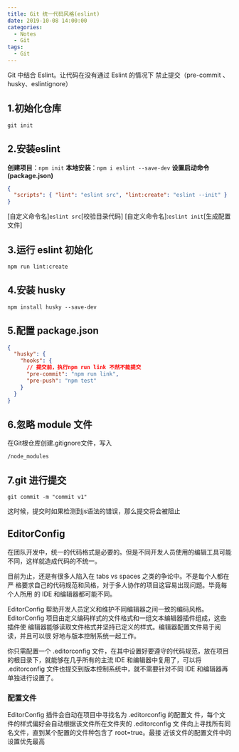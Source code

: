 ```yaml
---
title: Git 统一代码风格(eslint)
date: 2019-10-08 14:00:00
categories:
  - Notes
  - Git
tags: 
  - Git
---
```


Git 中结合 Eslint。让代码在没有通过 Eslint 的情况下 禁止提交（pre-commit 、husky、eslintignore）

<!-- more -->

## 1.初始化仓库

`git init`

## 2.安装eslint

**创建项目**：`npm init`
**本地安装**：`npm i eslint --save-dev`
**设置启动命令(package.json)**

~~~json
{
  "scripts": { "lint": "eslint src", "lint:create": "eslint --init" }
}
~~~

[自定义命令名]`eslint src`[校验目录代码]   	[自定义命令名]:`eslint init`[生成配置文件]

## 3.运行 eslint 初始化

`npm run lint:create`

## 4.安装 husky

`npm install husky --save-dev`

## 5.配置 package.json

~~~json
{
  "husky": {
    "hooks": {
      // 提交前，执行npm run link 不然不能提交
      "pre-commit": "npm run link",
      "pre-push": "npm test"
    }
  }
}
~~~

## 6.忽略 module 文件

在Git根仓库创建.gitignore文件，写入

~~~
/node_modules
~~~

## 7.git 进行提交

`git commit -m "commit v1"`

这时候，提交时如果检测到js语法的错误，那么提交将会被阻止

## EditorConfig

在团队开发中，统一的代码格式是必要的。但是不同开发人员使用的编辑工具可能 不同，这样就造成代码的不统一。

目前为止，还是有很多人陷入在 tabs vs spaces 之类的争论中。不是每个人都在严 格要求自己的代码规范和风格，对于多人协作的项目这容易出现问题。毕竟每个人所用 的 IDE 和编辑器都可能不同。

EditorConfig 帮助开发人员定义和维护不同编辑器之间一致的编码风格。 EditorConfig 项目由定义编码样式的文件格式和一组文本编辑器插件组成，这些插件使 编辑器能够读取文件格式并坚持已定义的样式。编辑器配置文件易于阅读，并且可以很 好地与版本控制系统一起工作。

你只需配置一个 .editorconfig 文件，在其中设置好要遵守的代码规范，放在项目 的根目录下，就能够在几乎所有的主流 IDE 和编辑器中复用了，可以将 .editorconfig 文件也提交到版本控制系统中，就不需要针对不同 IDE 和编辑器再单独进行设置了。

### 配置文件

EditorConfig 插件会自动在项目中寻找名为 .editorconfig 的配置文 件，每个文件的样式偏好会自动根据该文件所在文件夹的 .editorconfig 文 件向上寻找所有同名文件，直到某个配置的文件种包含了 root=true。最接 近该文件的配置文件中的设置优先最高
